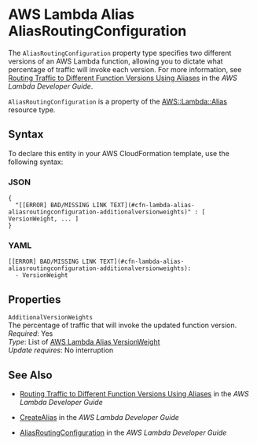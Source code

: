 # AWS Lambda Alias AliasRoutingConfiguration<a name="aws-properties-lambda-alias-aliasroutingconfiguration"></a>

<a name="aws-properties-lambda-alias-aliasroutingconfiguration-description"></a>The `AliasRoutingConfiguration` property type specifies two different versions of an AWS Lambda function, allowing you to dictate what percentage of traffic will invoke each version\. For more information, see [Routing Traffic to Different Function Versions Using Aliases](http://docs.aws.amazon.com/lambda/latest/dg/lambda-traffic-shifting-using-aliases.html) in the *AWS Lambda Developer Guide*\.

<a name="aws-properties-lambda-alias-aliasroutingconfiguration-inheritance"></a> `AliasRoutingConfiguration` is a property of the [AWS::Lambda::Alias](aws-resource-lambda-alias.md) resource type\.

## Syntax<a name="aws-properties-lambda-alias-aliasroutingconfiguration-syntax"></a>

To declare this entity in your AWS CloudFormation template, use the following syntax:

### JSON<a name="aws-properties-lambda-alias-aliasroutingconfiguration-syntax.json"></a>

```
{
  "[[ERROR] BAD/MISSING LINK TEXT](#cfn-lambda-alias-aliasroutingconfiguration-additionalversionweights)" : [ VersionWeight, ... ]
}
```

### YAML<a name="aws-properties-lambda-alias-aliasroutingconfiguration-syntax.yaml"></a>

```
[[ERROR] BAD/MISSING LINK TEXT](#cfn-lambda-alias-aliasroutingconfiguration-additionalversionweights): 
  - VersionWeight
```

## Properties<a name="aws-properties-lambda-alias-aliasroutingconfiguration-properties"></a>

`AdditionalVersionWeights`  
The percentage of traffic that will invoke the updated function version\.  
 *Required*: Yes  
 *Type*: List of [AWS Lambda Alias VersionWeight](aws-properties-lambda-alias-versionweight.md)  
 *Update requires*: No interruption 

## See Also<a name="aws-properties-lambda-alias-aliasroutingconfiguration-seealso"></a>

+ [Routing Traffic to Different Function Versions Using Aliases](http://docs.aws.amazon.com/lambda/latest/dg/lambda-traffic-shifting-using-aliases.html) in the *AWS Lambda Developer Guide*

+ [CreateAlias](http://docs.aws.amazon.com/lambda/latest/dg/API_CreateAlias.html) in the *AWS Lambda Developer Guide*

+ [AliasRoutingConfiguration](http://docs.aws.amazon.com/lambda/latest/dg/API_AliasRoutingConfiguration.html) in the *AWS Lambda Developer Guide*